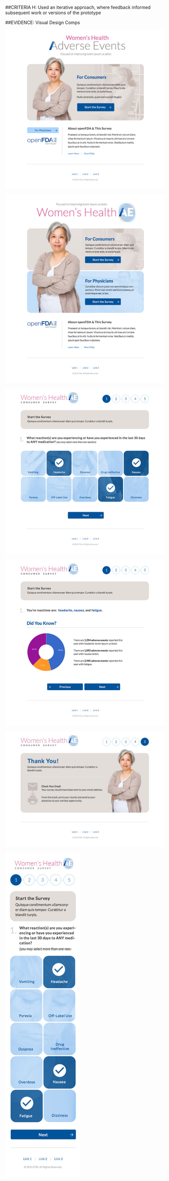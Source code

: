 ##CRITERIA H:
Used an iterative approach, where feedback informed subsequent work or versions of the prototype

##EVIDENCE:
Visual Design Comps

![VisualDesign 1](https://github.com/NishConsulting/ADS-I-BPA-Design-Prototype/blob/master/Visual%20Design/Criteria_8_VisualDesignRevision_Nish.jpg)

![VisualDesign 2](https://github.com/NishConsulting/ADS-I-BPA-Design-Prototype/blob/master/Visual%20Design/Criteria_8_VisualDesign_Nish-1.jpg)

![VisualDesign 3](https://github.com/NishConsulting/ADS-I-BPA-Design-Prototype/blob/master/Visual%20Design/Criteria_8_VisualDesign_Nish-2.jpg)

![VisualDesign 4](https://github.com/NishConsulting/ADS-I-BPA-Design-Prototype/blob/master/Visual%20Design/Criteria_8_VisualDesign_Nish-3.jpg)

![VisualDesign 5](https://github.com/NishConsulting/ADS-I-BPA-Design-Prototype/blob/master/Visual%20Design/Criteria_8_VisualDesign_Nish-4.jpg)

![VisualDesign 6](https://github.com/NishConsulting/ADS-I-BPA-Design-Prototype/blob/master/Visual%20Design/Criteria_8_VisualDesign_Nish-5.jpg)

